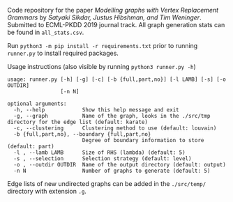 Code repository for the paper *Modelling graphs with Vertex Replacement Grammars* by 
*Satyaki Sikdar, Justus Hibshman, and Tim Weninger*. Submitted to ECML-PKDD 2019 journal track.
All graph generation stats can be found in `all_stats.csv`. 

Run `python3 -m pip install -r requirements.txt` prior to running `runner.py` to install required packages.

Usage instructions (also visible by running `python3 runner.py -h`)
```
usage: runner.py [-h] [-g] [-c] [-b {full,part,no}] [-l LAMB] [-s] [-o OUTDIR]
                 [-n N]

optional arguments:
  -h, --help            Show this help message and exit
  -g, --graph           Name of the graph, looks in the ./src/tmp directory for the edge list (default: karate)
  -c, --clustering      Clustering method to use (default: louvain)
  -b {full,part,no}, --boundary {full,part,no}
                        Degree of boundary information to store (default: part)
  -l , --lamb LAMB      Size of RHS (lambda) (default: 5)
  -s , --selection      Selection strategy (default: level)
  -o , --outdir OUTDIR  Name of the output directory (default: output)
  -n N                  Number of graphs to generate (default: 5)
```

Edge lists of new undirected graphs can be added in the `./src/temp/` directory with extension `.g`.
